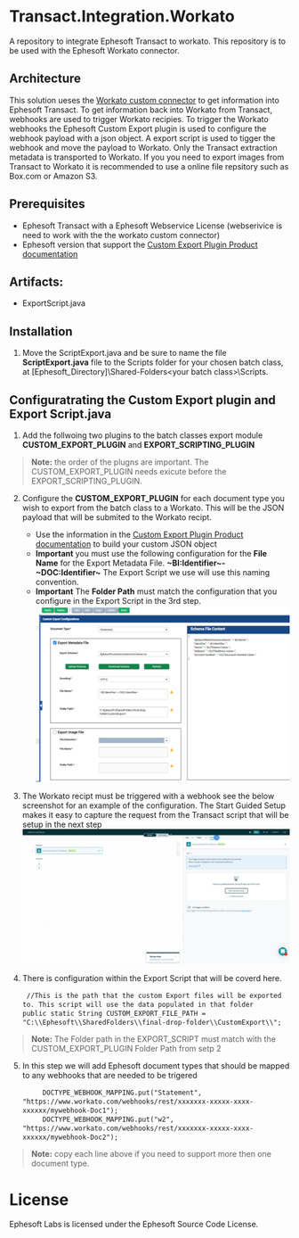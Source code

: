 # Transact.Integration.Workato
A repository to integrate Ephesoft Transact to workato. This repository is to be used with the Ephesoft Workato connector.

## Architecture  
This solution ueses the [Workato custom connector](https://www.workato.com/custom_adapters/19399/details?community=true) to get information into Ephesoft Transact. To get information back into Workato from Transact, webhooks are used to trigger Workato recipies. To trigger the Workato webhooks the Ephesoft Custom Export plugin is used to configure the webhook payload with a json object. A export script is used to tigger the webhook and move the payload to Workato. Only the Transact extraction metadata is transported to Workato. If you you need to export images from Transact to Workato it is recommended to use a online file repsitory such as Box.com or Amazon S3. 

## Prerequisites
- Ephesoft Transact with a Ephesoft Webservice License (webserivice is need to work with the the workato custom connector)
- Ephesoft version that support the [Custom Export Plugin Product documentation](https://ephesoft.com/docs/products/transact/features-and-functions/administrator/moduleplugin-configuration/export-module/custom-export-plugin-configuration-and-user-guide/)
## Artifacts:
- ExportScript.java


## Installation
1) Move the ScriptExport.java and be sure to name the file **ScriptExport.java** file to the Scripts folder for your chosen batch class, at [Ephesoft_Directory]\Shared-Folders\<your batch class>\Scripts.

## Configuratrating the Custom Export plugin and Export Script.java
1)  Add the follwoing two plugins to the batch classes export module **CUSTOM_EXPORT_PLUGIN** and **EXPORT_SCRIPTING_PLUGIN**
> **Note:** the order of the plugns are important. The CUSTOM_EXPORT_PLUGIN needs exicute before the EXPORT_SCRIPTING_PLUGIN.
2) Configure the **CUSTOM_EXPORT_PLUGIN** for each document type you wish to export from the batch class to a Workato. This will be the JSON payload that will be submited to the Workato recipt. 
    - Use the information in the [Custom Export Plugin Product documentation](https://ephesoft.com/docs/products/transact/features-and-functions/administrator/moduleplugin-configuration/export-module/custom-export-plugin-configuration-and-user-guide/) to build your custom JSON object
    - **Important** you must use the following configuration for the **File Name** for the Export Metadata File.  **\~BI:Identifier\~-\~DOC:Identifier\~** The Export Script we use will use this naming convention. 
    - **Important** The **Folder Path** must match the configuration that you configure in the Export Script in the 3rd step. 
  ![customconnector Image](/screenshots/1.png)
  
3) The Workato recipt must be triggered with a webhook see the below screenshot for an example of the configuration. The Start Guided Setup makes it easy to capture the request from the Transact script that will be setup in the next step
![customconnector Image](/screenshots/2.png)  

4) There is configuration within the Export Script that will be coverd here. 

        //This is the path that the custom Export files will be exported to. This script will use the data populated in that folder
	   public static String CUSTOM_EXPORT_FILE_PATH = "C:\\Ephesoft\\SharedFolders\\final-drop-folder\\CustomExport\\";
> **Note:** The Folder path in the EXPORT_SCRIPT must match with the CUSTOM_EXPORT_PLUGIN Folder Path from setp 2
5) In this step we will add Ephesoft document types that should be mapped to any webhooks that are needed to be trigered

        	DOCTYPE_WEBHOOK_MAPPING.put("Statement", "https://www.workato.com/webhooks/rest/xxxxxxx-xxxxx-xxxx-xxxxxx/mywebhook-Doc1");
			DOCTYPE_WEBHOOK_MAPPING.put("w2", "https://www.workato.com/webhooks/rest/xxxxxxx-xxxxx-xxxx-xxxxxx/mywebhook-Doc2");
>**Note:** copy each line above if you need to support more then one document type.

# License
Ephesoft Labs is licensed under the Ephesoft Source Code License. 